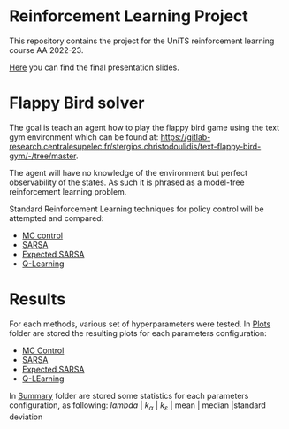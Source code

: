 # Reinforcement Learning Project
This repository contains the project for the UniTS reinforcement learning course AA 2022-23.

[Here](...) you can find the final presentation slides.

# Flappy Bird solver
The goal is teach an agent how to play the flappy bird game using the text gym environment which can be found at: https://gitlab-research.centralesupelec.fr/stergios.christodoulidis/text-flappy-bird-gym/-/tree/master.

The agent will have no knowledge of the environment but perfect observability of the states. As such it is phrased as a model-free reinforcement learning problem. 

Standard Reinforcement Learning techniques for policy control will be attempted and compared:
- [MC control](/Ufficiale/MC_Control.ipynb)
- [SARSA](/Ufficiale/SARSA.ipynb)
- [Expected SARSA](/Ufficiale/E_SARSA.ipynb)
- [Q-Learning](/Ufficiale/Q.ipynb)

# Results

For each methods, various set of hyperparameters were tested.
In [Plots](/Ufficiale/Plots/) folder are stored the resulting plots for each parameters configuration:
-   [MC Control](/Ufficiale/Plots/MC_plots)
-   [SARSA](/Ufficiale/Plots/SARSA_plots)
-   [Expected SARSA](/Ufficiale/Plots/Exp_SARSA_plots)
-   [Q-LEarning](/Ufficiale/Plots/Q_plots)

In [Summary](/Ufficiale/Summary/) folder are stored some statistics for each parameters configuration, as following:
$lambda$ | $k_{\alpha}$  | $k_{\varepsilon}$ | mean | median  |standard deviation





